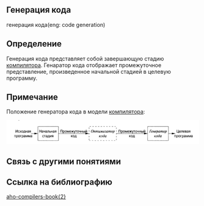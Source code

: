 ##  Генерация кода
генерация кода(eng: code generation) 

## Определение
Генерация кода представляет собой завершающую стадию [компилятора](https://github.com/vernikkkkkkkkkkkkkkkkkkk/concept_new/blob/main/concept/compiler.md). Генаратор кода отображает промежуточное представление,
произведенное начальной стадией в целевую программу.

## Примечание

Положение генератора кода в модели [компилятора](https://github.com/vernikkkkkkkkkkkkkkkkkkk/concept_new/blob/main/concept/compiler.md):

![code generation](https://github.com/vernikkkkkkkkkkkkkkkkkkk/concept_new/blob/main/images/code%20generation.png)


## Связь с другими понятиями

## Cсылка на библиографию
[aho-compilers-book{2}](https://github.com/vernikkkkkkkkkkkkkkkkkkk/concept_new/blob/main/bibliography/aho-compilers-book%7B2%7D.md)

